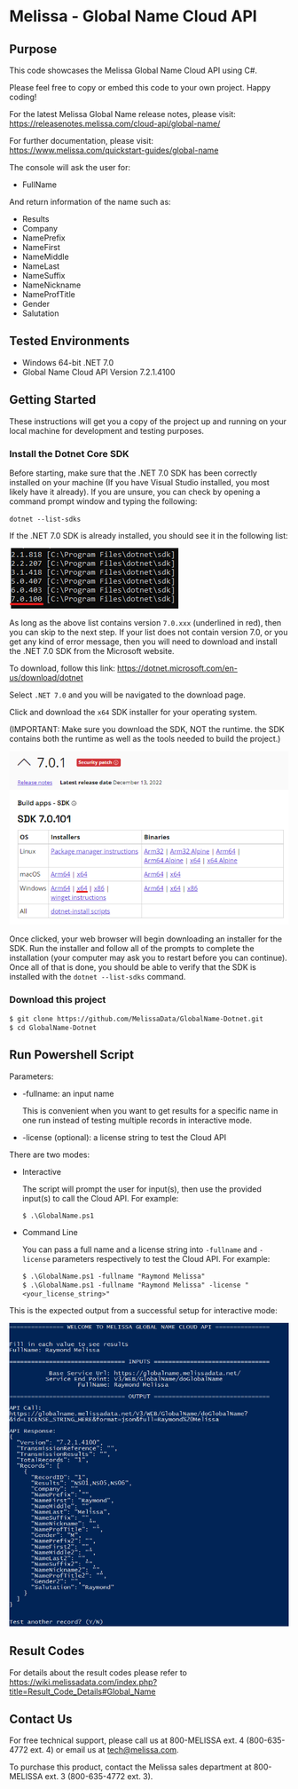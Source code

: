 # Melissa - Global Name Cloud API

## Purpose
This code showcases the Melissa Global Name Cloud API using C#.

Please feel free to copy or embed this code to your own project. Happy coding!

For the latest Melissa Global Name release notes, please visit: https://releasenotes.melissa.com/cloud-api/global-name/

For further documentation, please visit: https://www.melissa.com/quickstart-guides/global-name

The console will ask the user for:

- FullName

And return information of the name such as:

- Results
- Company
- NamePrefix
- NameFirst
- NameMiddle
- NameLast
- NameSuffix
- NameNickname
- NameProfTitle
- Gender
- Salutation

## Tested Environments
- Windows 64-bit .NET 7.0
- Global Name Cloud API Version 7.2.1.4100

## Getting Started
These instructions will get you a copy of the project up and running on your local machine for development and testing purposes.

### Install the Dotnet Core SDK
Before starting, make sure that the .NET 7.0 SDK has been correctly installed on your machine (If you have Visual Studio installed, you most likely have it already). If you are unsure, you can check by opening a command prompt window and typing the following:

`dotnet --list-sdks`

If the .NET 7.0 SDK is already installed, you should see it in the following list:

![alt text](/screenshots/dotnet_output.png)

As long as the above list contains version `7.0.xxx` (underlined in red), then you can skip to the next step. If your list does not contain version 7.0, or you get any kind of error message, then you will need to download and install the .NET 7.0 SDK from the Microsoft website.

To download, follow this link: https://dotnet.microsoft.com/en-us/download/dotnet

Select `.NET 7.0` and you will be navigated to the download page.

Click and download the `x64` SDK installer for your operating system.

(IMPORTANT: Make sure you download the SDK, NOT the runtime. the SDK contains both the runtime as well as the tools needed to build the project.)

![alt text](/screenshots/net7.png)

Once clicked, your web browser will begin downloading an installer for the SDK. Run the installer and follow all of the prompts to complete the installation (your computer may ask you to restart before you can continue). Once all of that is done, you should be able to verify that the SDK is installed with the `dotnet --list-sdks` command.

### Download this project
```
$ git clone https://github.com/MelissaData/GlobalName-Dotnet.git
$ cd GlobalName-Dotnet
```

## Run Powershell Script
Parameters:
- -fullname: an input name

  This is convenient when you want to get results for a specific name in one run instead of testing multiple records in interactive mode.  

- -license (optional): a license string to test the Cloud API

There are two modes:

- Interactive 

	The script will prompt the user for input(s), then use the provided input(s) to call the Cloud API. For example:
	```
	$ .\GlobalName.ps1
	```

- Command Line 

	You can pass a full name and a license string into `-fullname` and `-license` parameters respectively to test the Cloud API. For example: 
	```
    $ .\GlobalName.ps1 -fullname "Raymond Melissa" 
    $ .\GlobalName.ps1 -fullname "Raymond Melissa" -license "<your_license_string>"
    ```

This is the expected output from a successful setup for interactive mode:

![alt text](/screenshots/output.png)

## Result Codes
For details about the result codes please refer to https://wiki.melissadata.com/index.php?title=Result_Code_Details#Global_Name 

## Contact Us
For free technical support, please call us at 800-MELISSA ext. 4 (800-635-4772 ext. 4) or email us at tech@melissa.com.

To purchase this product, contact the Melissa sales department at 800-MELISSA ext. 3 (800-635-4772 ext. 3).
